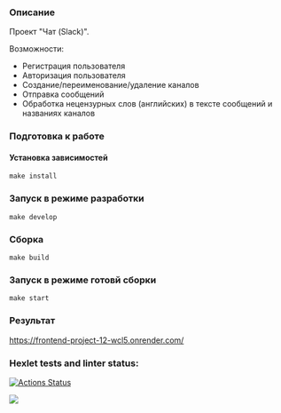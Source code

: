 ### Описание

Проект "Чат (Slack)".

Возможности:
- Регистрация пользователя
- Авторизация пользователя
- Создание/переименование/удаление каналов
- Отправка сообщений
- Обработка нецензурных слов (английских) в тексте сообщений и названиях каналов


### Подготовка к работе

#### Установка зависимостей

```
make install
```

### Запуск в режиме разработки

```
make develop
```

### Сборка

```
make build
```

### Запуск в режиме готовй сборки

```
make start
```

### Результат
https://frontend-project-12-wcl5.onrender.com/


### Hexlet tests and linter status:
[![Actions Status](https://github.com/AnsGit/frontend-project-12/actions/workflows/hexlet-check.yml/badge.svg)](https://github.com/AnsGit/frontend-project-12/actions)

<a href="https://codeclimate.com/github/AnsGit/frontend-project-12/maintainability"><img src="https://api.codeclimate.com/v1/badges/e3969f6f6d03efda34d8/maintainability" /></a>